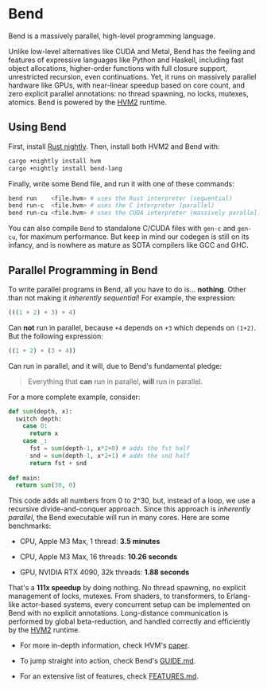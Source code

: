 # Bend

Bend is a massively parallel, high-level programming language.

Unlike low-level alternatives like CUDA and Metal, Bend has the feeling and
features of expressive languages like Python and Haskell, including fast object
allocations, higher-order functions with full closure support, unrestricted
recursion, even continuations. Yet, it runs on massively parallel hardware like
GPUs, with near-linear speedup based on core count, and zero explicit parallel
annotations: no thread spawning, no locks, mutexes, atomics. Bend is powered by
the [HVM2](https://github.com/HigherOrderCO/hvm2) runtime.

## Using Bend

First, install [Rust nightly](https://www.oreilly.com/library/view/rust-programming-by/9781788390637/e07dc768-de29-482e-804b-0274b4bef418.xhtml). Then, install both HVM2 and Bend with:

```sh
cargo +nightly install hvm
cargo +nightly install bend-lang
```

Finally, write some Bend file, and run it with one of these commands:

```sh
bend run    <file.hvm> # uses the Rust interpreter (sequential)
bend run-c  <file.hvm> # uses the C interpreter (parallel)
bend run-cu <file.hvm> # uses the CUDA interpreter (massively parallel)
```

You can also compile `Bend` to standalone C/CUDA files with `gen-c` and
`gen-cu`, for maximum performance. But keep in mind our codegen is still on its
infancy, and is nowhere as mature as SOTA compilers like GCC and GHC.

## Parallel Programming in Bend

To write parallel programs in Bend, all you have to do is... **nothing**. Other
than not making it *inherently sequential*! For example, the expression:

```python
(((1 + 2) + 3) + 4)
```

Can **not** run in parallel, because `+4` depends on `+3` which
depends on `(1+2)`. But the following expression:

```python
((1 + 2) + (3 + 4))
```

Can run in parallel, and it will, due to Bend's fundamental pledge:

> Everything that **can** run in parallel, **will** run in parallel.

For a more complete example, consider:

```python
def sum(depth, x):
  switch depth:
    case 0:
      return x
    case _:
      fst = sum(depth-1, x*2+0) # adds the fst half
      snd = sum(depth-1, x*2+1) # adds the snd half
      return fst + snd
    
def main:
  return sum(30, 0)
```

This code adds all numbers from 0 to 2^30, but, instead of a loop, we use a
recursive divide-and-conquer approach. Since this approach is *inherently
parallel*, the Bend executable will run in many cores. Here are some benchmarks:

- CPU, Apple M3 Max, 1 thread: **3.5 minutes**

- CPU, Apple M3 Max, 16 threads: **10.26 seconds**

- GPU, NVIDIA RTX 4090, 32k threads: **1.88 seconds**

That's a **111x speedup** by doing nothing. No thread spawning, no explicit
management of locks, mutexes. From shaders, to transformers, to Erlang-like
actor-based systems, every concurrent setup can be implemented on Bend with no
explicit annotations. Long-distance communication is performed by global
beta-reduction, and handled correctly and efficiently by the
[HVM2](https://github.com/HigherOrderCO/HVM2) runtime.

- For more in-depth information, check HVM's [paper](https://github.com/HigherOrderCO/HVM/raw/main/PAPER.pdf).

- To jump straight into action, check Bend's [GUIDE.md](https://github.com/HigherOrderCO/bend/blob/main/GUIDE.md).

- For an extensive list of features, check [FEATURES.md](https://github.com/HigherOrderCO/bend/blob/main/FEATURES.md).
